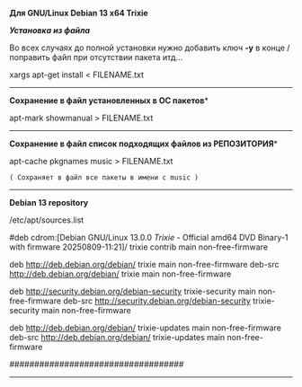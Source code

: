 ****Для GNU/Linux Debian 13 x64  Trixie****
 
 
*****Установка из файла*****

Во всех случаях до полной установки нужно добавить ключ  ****-y****   в конце / поправить файл при отсутствии пакета итд...

xargs apt-get install < FILENAME.txt


----------
****Сохранение в файл установленных в ОС пакетов*****

 apt-mark showmanual > FILENAME.txt
 
 
----------
 ****Сохранение в файл список подходящих файлов из РЕПОЗИТОРИЯ*****
 
 apt-cache pkgnames music > FILENAME.txt
 
    ( Сохраняет в файл все пакеты в имени с music )



----------
****Debian 13 repository****

/etc/apt/sources.list

#deb cdrom:[Debian GNU/Linux 13.0.0 _Trixie_ - Official amd64 DVD Binary-1 with firmware 20250809-11:21]/ trixie contrib main non-free-firmware

deb http://deb.debian.org/debian/ trixie main non-free-firmware
deb-src http://deb.debian.org/debian/ trixie main non-free-firmware

deb http://security.debian.org/debian-security trixie-security main non-free-firmware
deb-src http://security.debian.org/debian-security trixie-security main non-free-firmware

deb http://deb.debian.org/debian/ trixie-updates main non-free-firmware
deb-src http://deb.debian.org/debian/ trixie-updates main non-free-firmware

###################################




----------

 
  
